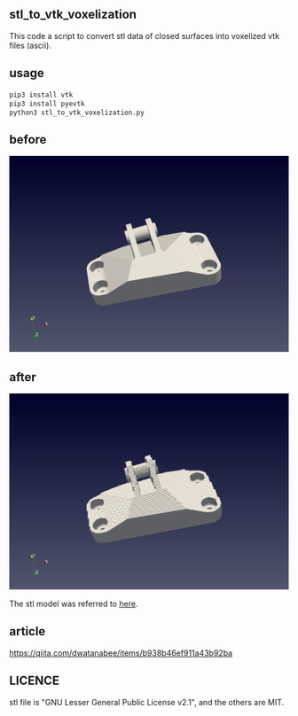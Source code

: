 ## stl_to_vtk_voxelization

This code a script to convert stl data of closed surfaces into voxelized vtk files (ascii).

## usage

~~~
pip3 install vtk
pip3 install pyevtk
python3 stl_to_vtk_voxelization.py
~~~

## before
![before](stl.png)

## after
![after](voxel.png)


The stl model was referred to [here](https://github.com/thsmit/TopOpt_in_PETSc_wrapped_in_Python).

## article
https://qiita.com/dwatanabee/items/b938b46ef911a43b92ba


## LICENCE

stl file is "GNU Lesser General Public License v2.1", and the others are MIT.
